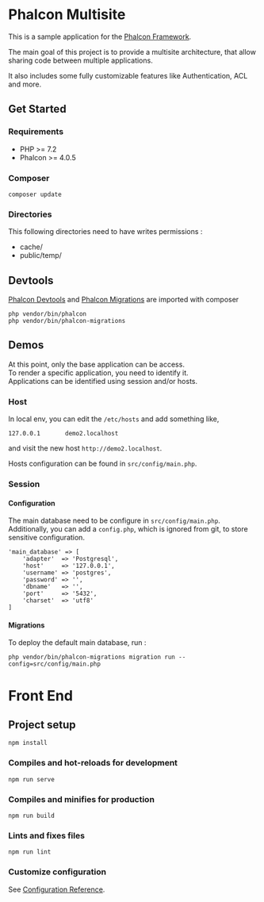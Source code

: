 # Phalcon Multisite

This is a sample application for the [Phalcon Framework](https://github.com/phalcon/cphalcon).

The main goal of this project is to provide a multisite architecture, that allow sharing code between multiple applications.

It also includes some fully customizable features like Authentication, ACL and more.


## Get Started

### Requirements

* PHP >= 7.2
* Phalcon >= 4.0.5

### Composer

```
composer update
```
    
### Directories

This following directories need to have writes permissions : 

* cache/
* public/temp/

## Devtools

[Phalcon Devtools](https://docs.phalcon.io/4.0/en/devtools) and
[Phalcon Migrations](https://docs.phalcon.io/4.0/en/db-migrations) are imported with composer 

    php vendor/bin/phalcon
    php vendor/bin/phalcon-migrations

## Demos

At this point, only the base application can be access. \
To render a specific application, you need to identify it. \
Applications can be identified using session and/or hosts.

### Host

In local env, you can edit the `/etc/hosts` and add something like,

    127.0.0.1       demo2.localhost 
    
and visit the new host `http://demo2.localhost`.

Hosts configuration can be found in `src/config/main.php`.

### Session

#### Configuration

The main database need to be configure in `src/config/main.php`. \
Additionally, you can add a `config.php`, which is ignored from git, to store sensitive configuration.

```
'main_database' => [
    'adapter'  => 'Postgresql',
    'host'     => '127.0.0.1',
    'username' => 'postgres',
    'password' => '',
    'dbname'   => '',
    'port'     => '5432',
    'charset'  => 'utf8'
]
```

#### Migrations
    
To deploy the default main database, run :

    php vendor/bin/phalcon-migrations migration run --config=src/config/main.php


# Front End

## Project setup
```
npm install
```

### Compiles and hot-reloads for development
```
npm run serve
```

### Compiles and minifies for production
```
npm run build
```

### Lints and fixes files
```
npm run lint
```

### Customize configuration
See [Configuration Reference](https://cli.vuejs.org/config/).
